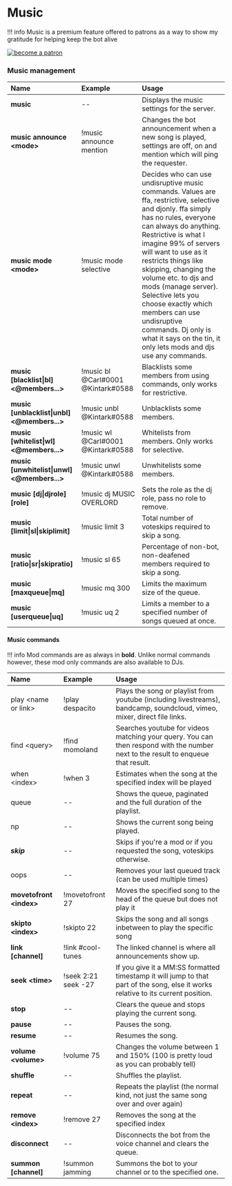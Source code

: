 # Music



!!! info 
    Music is a premium feature offered to patrons as a way to show my gratitude for helping keep the bot alive

[![become a patron](https://c5.patreon.com/external/logo/become_a_patron_button.png)](https://www.patreon.com/bePatron?u=11251319)

### Music management

| Name | Example | Usage |
| :--- | :--- | :--- |
| **music** | -- | Displays the music settings for the server. |
| **music announce &lt;mode&gt;** | !music announce mention | Changes the bot announcement when a new song is played, settings are off, on and mention which will ping the requester. |
| **music mode &lt;mode&gt;** | !music mode selective | Decides who can use undisruptive music commands. Values are ffa, restrictive, selective and djonly. ffa simply has no rules, everyone can always do anything. Restrictive is what I imagine 99% of servers will want to use as it restricts things like skipping, changing the volume etc. to djs and mods \(manage server\). Selective lets you choose exactly which members can use undisruptive commands. Dj only is what it says on the tin, it only lets mods and djs use any commands. |
| **music \[blacklist\|bl\] &lt;@members...&gt;** | !music bl @Carl\#0001 @Kintark\#0588 | Blacklists some members from using commands, only works for restrictive. |
| **music \[unblacklist\|unbl\] &lt;@members...&gt;**  | !music unbl @Kintark\#0588 | Unblacklists some members. |
| **music \[whitelist\|wl\] &lt;@members...&gt;** | !music wl @Carl\#0001 @Kintark\#0588 | Whitelists from members. Only works for selective. |
| **music \[unwhitelist\|unwl\] &lt;@members...&gt;** | !music unwl @Kintark\#0588 | Unwhitelists some members. |
| **music \[dj\|djrole\] \[role\]** | !music dj MUSIC OVERLORD | Sets the role as the dj role, pass no role to remove. |
| **music \[limit\|sl\|skiplimit\]**  | !music limit 3 | Total number of voteskips required to skip a song. |
| **music \[ratio\|sr\|skipratio\]**  | !music sl 65 | Percentage of non-bot, non-deafened members required to skip a song. |
| **music \[maxqueue\|mq\]**  | !music mq 300 | Limits the maximum size of the queue. |
| **music \[userqueue\|uq\]**  | !music uq 2 | Limits a member to a specified number of songs queued at once. |

#### Music commands

!!! info
    Mod commands are as always in **bold**. Unlike normal commands however, these mod only commands are also available to DJs.

| Name | Example | Usage |
| :--- | :--- | :--- |
| play &lt;name or link&gt; | !play despacito | Plays the song or playlist from youtube \(including livestreams\), bandcamp, soundcloud, vimeo, mixer, direct file links. |
| find &lt;query&gt; | !find momoland | Searches youtube for videos matching your query. You can then respond with the number next to the result to enqueue that result. |
| when &lt;index&gt; | !when 3 | Estimates when the song at the specified index will be played |
| queue | -- | Shows the queue, paginated and the full duration of the playlist. |
| np | -- | Shows the current song being played. |
| _**skip**_ | -- | Skips if you're a mod or if you requested the song, voteskips otherwise. |
| oops | -- | Removes your last queued track \(can be used multiple times\) |
| **movetofront &lt;index&gt;**  | !movetofront 27 | Moves the specified song to the head of the queue but does not play it |
| **skipto &lt;index&gt;**  | !skipto 22 | Skips the song and all songs inbetween to play the specific song |
| **link \[channel\]** | !link \#cool-tunes | The linked channel is where all announcements show up. |
| **seek &lt;time&gt;** | !seek 2:21 seek -27 | If you give it a MM:SS formatted timestamp it will jump to that part of the song, else it works relative to its current position. |
| **stop** | -- | Clears the queue and stops playing the current song. |
| **pause** | -- | Pauses the song. |
| **resume** | -- | Resumes the song. |
| **volume &lt;volume&gt;** | !volume 75 | Changes the volume between 1 and 150% \(100 is pretty loud as you can probably tell\) |
| **shuffle** | -- | Shuffles the playlist. |
| **repeat** | -- | Repeats the playlist \(the normal kind, not just the same song over and over again\) |
| **remove &lt;index&gt;**  | !remove 27 | Removes the song at the specified index |
| **disconnect** | -- | Disconnects the bot from the voice channel and clears the queue. |
| **summon \[channel\]** | !summon jamming | Summons the bot to your channel or to the specified one. |


